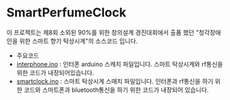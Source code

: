 # SmartPerfumeClock
 이 프로젝트는 제8회 소외된 90%를 위한 창의설계 경진대회에서 출품 했던 "청각장애인을 위한 스마트 향기 탁상시계"의 소스코드 입니다.

* 주요코드
* [interphone.ino](https://github.com/AndersonChoi/SmartPerfumeClock/blob/master/interphone.ino) : 인터폰 arduino 스캐치 파일입니다. 스마트 탁상시계와 rf통신을 위한 코드가 내장되어있습니다.
* [smartclock.ino](https://github.com/AndersonChoi/SmartPerfumeClock/blob/master/smartclock.ino) : 스마트 탁상시계 스매치 파일입니다. 인터폰과 rf통신을 하기 위한 코드와 스마트폰과 bluetooth통신을 하기 위한 코드가 내장되어 있습니다.
